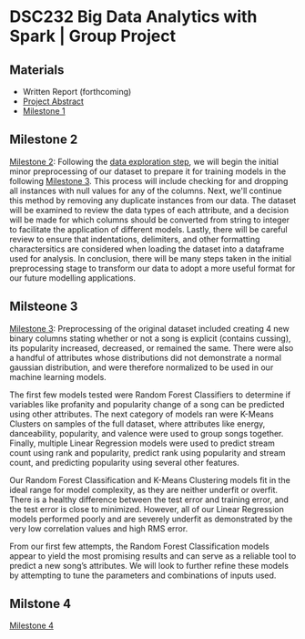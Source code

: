 # DSC232 Big Data Analytics with Spark | Group Project

## Materials
- Written Report (forthcoming)
- [Project Abstract](https://github.com/ntd002/DSC232/blob/Milestone1/Spotify%20Audio%20Data%20Abstract.pdf)
- [Milestone 1](https://github.com/ntd002/DSC232/tree/Milestone1)

## Milestone 2
[Milestone 2](https://github.com/ntd002/DSC232/tree/Milestone2): Following the [data exploration step](https://github.com/ntd002/DSC232/tree/Milestone1), we will begin the initial minor preprocessing of our dataset to prepare it for training models in the following [Milestone 3](https://github.com/ntd002/DSC232/tree/Milestone3). This process will include checking for and dropping all instances with null values for any of the columns. Next, we'll continue this method by removing any duplicate instances from our data. The dataset will be examined to review the data types of each attribute, and a decision will be made for which columns should be converted from string to integer to facilitate the application of different models. Lastly, there will be careful review to ensure that indentations, delimiters, and other formatting charactersitics are considered when loading the dataset into a dataframe used for analysis. In conclusion, there will be many steps taken in the initial preprocessing stage to transform our data to adopt a more useful format for our future modelling applications.

## Milsteone 3
[Milestone 3](https://github.com/ntd002/DSC232/tree/Milestone3): Preprocessing of the original dataset included creating 4 new binary columns stating whether or not a song is explicit (contains cussing), its popularity increased, decreased, or remained the same. There were also a handful of attributes whose distributions did not demonstrate a normal gaussian distribution, and were therefore normalized to be used in our machine learning models.

The first few models tested were Random Forest Classifiers to determine if variables like profanity and popularity change of a song can be predicted using other attributes. The next category of models ran were K-Means Clusters on samples of the full dataset, where attributes like energy, danceability, popularity, and valence were used to group songs together. Finally, multiple Linear Regression models were used to predict stream count using rank and popularity, predict rank using popularity and stream count, and predicting popularity using several other features.

Our Random Forest Classification and K-Means Clustering models fit in the ideal range for model complexity, as they are neither underfit or overfit. There is a healthy difference between the test error and training error, and the test error is close to minimized. However, all of our Linear Regression models performed poorly and are severely underfit as demonstrated by the very low correlation values and high RMS error.

From our first few attempts, the Random Forest Classification models appear to yield the most promising results and can serve as a reliable tool to predict a new song’s attributes. We will look to further refine these models by attempting to tune the parameters and combinations of inputs used.

## Milstone 4
[Milestone 4](https://github.com/ntd002/DSC232/tree/Milestone4?tab=readme-ov-file) 
